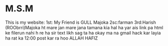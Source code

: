 # M.S.M
This is my website:
1st: My Friend is GULL Majoka
2sc:farman
3rd:Harish (ROObrri)Majoka 
ht mare jan mare jana tamana kia hal ha 
yar ais link pa html ke filerun 
nahi h re ha sir text likh sag ta ha okay 
ma na gmail hack kar layia ha
rat ka 12:00 post kar ra hoo 
ALLAH HAFIZ
